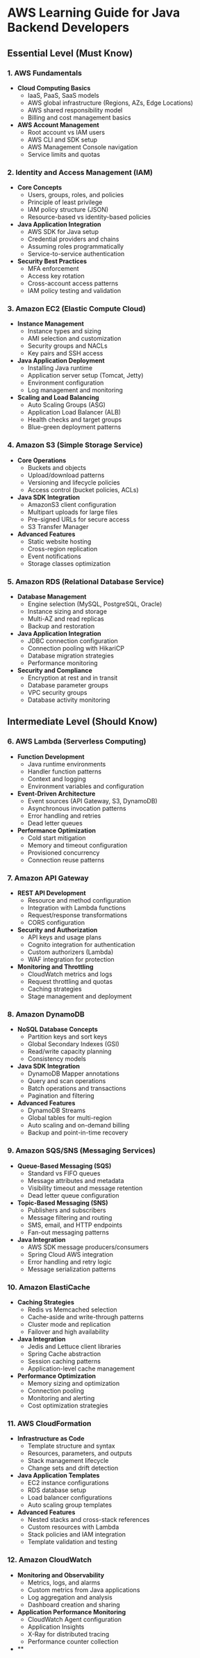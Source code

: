 # AWS Learning Guide for Java Backend Developers

## Essential Level (Must Know)

### 1. AWS Fundamentals
- **Cloud Computing Basics**
  - IaaS, PaaS, SaaS models
  - AWS global infrastructure (Regions, AZs, Edge Locations)
  - AWS shared responsibility model
  - Billing and cost management basics
- **AWS Account Management**
  - Root account vs IAM users
  - AWS CLI and SDK setup
  - AWS Management Console navigation
  - Service limits and quotas

### 2. Identity and Access Management (IAM)
- **Core Concepts**
  - Users, groups, roles, and policies
  - Principle of least privilege
  - IAM policy structure (JSON)
  - Resource-based vs identity-based policies
- **Java Application Integration**
  - AWS SDK for Java setup
  - Credential providers and chains
  - Assuming roles programmatically
  - Service-to-service authentication
- **Security Best Practices**
  - MFA enforcement
  - Access key rotation
  - Cross-account access patterns
  - IAM policy testing and validation

### 3. Amazon EC2 (Elastic Compute Cloud)
- **Instance Management**
  - Instance types and sizing
  - AMI selection and customization
  - Security groups and NACLs
  - Key pairs and SSH access
- **Java Application Deployment**
  - Installing Java runtime
  - Application server setup (Tomcat, Jetty)
  - Environment configuration
  - Log management and monitoring
- **Scaling and Load Balancing**
  - Auto Scaling Groups (ASG)
  - Application Load Balancer (ALB)
  - Health checks and target groups
  - Blue-green deployment patterns

### 4. Amazon S3 (Simple Storage Service)
- **Core Operations**
  - Buckets and objects
  - Upload/download patterns
  - Versioning and lifecycle policies
  - Access control (bucket policies, ACLs)
- **Java SDK Integration**
  - AmazonS3 client configuration
  - Multipart uploads for large files
  - Pre-signed URLs for secure access
  - S3 Transfer Manager
- **Advanced Features**
  - Static website hosting
  - Cross-region replication
  - Event notifications
  - Storage classes optimization

### 5. Amazon RDS (Relational Database Service)
- **Database Management**
  - Engine selection (MySQL, PostgreSQL, Oracle)
  - Instance sizing and storage
  - Multi-AZ and read replicas
  - Backup and restoration
- **Java Application Integration**
  - JDBC connection configuration
  - Connection pooling with HikariCP
  - Database migration strategies
  - Performance monitoring
- **Security and Compliance**
  - Encryption at rest and in transit
  - Database parameter groups
  - VPC security groups
  - Database activity monitoring

## Intermediate Level (Should Know)

### 6. AWS Lambda (Serverless Computing)
- **Function Development**
  - Java runtime environments
  - Handler function patterns
  - Context and logging
  - Environment variables and configuration
- **Event-Driven Architecture**
  - Event sources (API Gateway, S3, DynamoDB)
  - Asynchronous invocation patterns
  - Error handling and retries
  - Dead letter queues
- **Performance Optimization**
  - Cold start mitigation
  - Memory and timeout configuration
  - Provisioned concurrency
  - Connection reuse patterns

### 7. Amazon API Gateway
- **REST API Development**
  - Resource and method configuration
  - Integration with Lambda functions
  - Request/response transformations
  - CORS configuration
- **Security and Authorization**
  - API keys and usage plans
  - Cognito integration for authentication
  - Custom authorizers (Lambda)
  - WAF integration for protection
- **Monitoring and Throttling**
  - CloudWatch metrics and logs
  - Request throttling and quotas
  - Caching strategies
  - Stage management and deployment

### 8. Amazon DynamoDB
- **NoSQL Database Concepts**
  - Partition keys and sort keys
  - Global Secondary Indexes (GSI)
  - Read/write capacity planning
  - Consistency models
- **Java SDK Integration**
  - DynamoDB Mapper annotations
  - Query and scan operations
  - Batch operations and transactions
  - Pagination and filtering
- **Advanced Features**
  - DynamoDB Streams
  - Global tables for multi-region
  - Auto scaling and on-demand billing
  - Backup and point-in-time recovery

### 9. Amazon SQS/SNS (Messaging Services)
- **Queue-Based Messaging (SQS)**
  - Standard vs FIFO queues
  - Message attributes and metadata
  - Visibility timeout and message retention
  - Dead letter queue configuration
- **Topic-Based Messaging (SNS)**
  - Publishers and subscribers
  - Message filtering and routing
  - SMS, email, and HTTP endpoints
  - Fan-out messaging patterns
- **Java Integration**
  - AWS SDK message producers/consumers
  - Spring Cloud AWS integration
  - Error handling and retry logic
  - Message serialization patterns

### 10. Amazon ElastiCache
- **Caching Strategies**
  - Redis vs Memcached selection
  - Cache-aside and write-through patterns
  - Cluster mode and replication
  - Failover and high availability
- **Java Integration**
  - Jedis and Lettuce client libraries
  - Spring Cache abstraction
  - Session caching patterns
  - Application-level cache management
- **Performance Optimization**
  - Memory sizing and optimization
  - Connection pooling
  - Monitoring and alerting
  - Cost optimization strategies

### 11. AWS CloudFormation
- **Infrastructure as Code**
  - Template structure and syntax
  - Resources, parameters, and outputs
  - Stack management lifecycle
  - Change sets and drift detection
- **Java Application Templates**
  - EC2 instance configurations
  - RDS database setup
  - Load balancer configurations
  - Auto scaling group templates
- **Advanced Features**
  - Nested stacks and cross-stack references
  - Custom resources with Lambda
  - Stack policies and IAM integration
  - Template validation and testing

### 12. Amazon CloudWatch
- **Monitoring and Observability**
  - Metrics, logs, and alarms
  - Custom metrics from Java applications
  - Log aggregation and analysis
  - Dashboard creation and sharing
- **Application Performance Monitoring**
  - CloudWatch Agent configuration
  - Application Insights
  - X-Ray for distributed tracing
  - Performance counter collection
- **